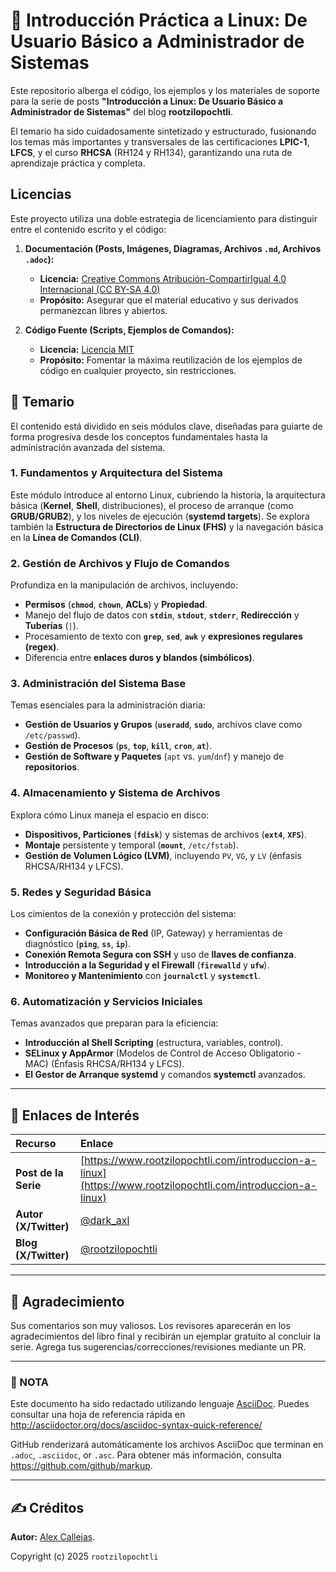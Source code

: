 # 🚀 Introducción Práctica a Linux: De Usuario Básico a Administrador de Sistemas

Este repositorio alberga el código, los ejemplos y los materiales de soporte para la serie de posts **"Introducción a Linux: De Usuario Básico a Administrador de Sistemas"** del blog **rootzilopochtli**.

El temario ha sido cuidadosamente sintetizado y estructurado, fusionando los temas más importantes y transversales de las certificaciones **LPIC-1**, **LFCS**, y el curso **RHCSA** (RH124 y RH134), garantizando una ruta de aprendizaje práctica y completa.

## Licencias

Este proyecto utiliza una doble estrategia de licenciamiento para distinguir entre el contenido escrito y el código:

1.  **Documentación (Posts, Imágenes, Diagramas, Archivos `.md`, Archivos `.adoc`):**
    * **Licencia:** [Creative Commons Atribución-CompartirIgual 4.0 Internacional (CC BY-SA 4.0)](https://creativecommons.org/licenses/by-sa/4.0/deed.es)
    * **Propósito:** Asegurar que el material educativo y sus derivados permanezcan libres y abiertos.

2.  **Código Fuente (Scripts, Ejemplos de Comandos):**
    * **Licencia:** [Licencia MIT](https://opensource.org/licenses/MIT)
    * **Propósito:** Fomentar la máxima reutilización de los ejemplos de código en cualquier proyecto, sin restricciones.

## 📖 Temario

El contenido está dividido en seis módulos clave, diseñadas para guiarte de forma progresiva desde los conceptos fundamentales hasta la administración avanzada del sistema.

### 1. Fundamentos y Arquitectura del Sistema
Este módulo introduce al entorno Linux, cubriendo la historia, la arquitectura básica (**Kernel**, **Shell**, distribuciones), el proceso de arranque (como **GRUB/GRUB2**), y los niveles de ejecución (**systemd targets**). Se explora también la **Estructura de Directorios de Linux (FHS)** y la navegación básica en la **Línea de Comandos (CLI)**.

### 2. Gestión de Archivos y Flujo de Comandos
Profundiza en la manipulación de archivos, incluyendo:
* **Permisos** (**`chmod`**, **`chown`**, **ACLs**) y **Propiedad**.
* Manejo del flujo de datos con **`stdin`**, **`stdout`**, **`stderr`**, **Redirección** y **Tuberías** (`|`).
* Procesamiento de texto con **`grep`**, **`sed`**, **`awk`** y **expresiones regulares (regex)**.
* Diferencia entre **enlaces duros y blandos (simbólicos)**.

### 3. Administración del Sistema Base
Temas esenciales para la administración diaria:
* **Gestión de Usuarios y Grupos** (**`useradd`**, **`sudo`**, archivos clave como `/etc/passwd`).
* **Gestión de Procesos** (**`ps`**, **`top`**, **`kill`**, **`cron`**, **`at`**).
* **Gestión de Software y Paquetes** (`apt` vs. `yum`/`dnf`) y manejo de **repositorios**.

### 4. Almacenamiento y Sistema de Archivos
Explora cómo Linux maneja el espacio en disco:
* **Dispositivos, Particiones** (**`fdisk`**) y sistemas de archivos (**`ext4`**, **`XFS`**).
* **Montaje** persistente y temporal (**`mount`**, `/etc/fstab`).
* **Gestión de Volumen Lógico (LVM)**, incluyendo `PV`, `VG`, y `LV` (énfasis RHCSA/RH134 y LFCS).

### 5. Redes y Seguridad Básica
Los cimientos de la conexión y protección del sistema:
* **Configuración Básica de Red** (IP, Gateway) y herramientas de diagnóstico (**`ping`**, **`ss`**, **`ip`**).
* **Conexión Remota Segura con SSH** y uso de **llaves de confianza**.
* **Introducción a la Seguridad y el Firewall** (**`firewalld`** y **`ufw`**).
* **Monitoreo y Mantenimiento** con **`journalctl`** y **`systemctl`**.

### 6. Automatización y Servicios Iniciales
Temas avanzados que preparan para la eficiencia:
* **Introducción al Shell Scripting** (estructura, variables, control).
* **SELinux y AppArmor** (Modelos de Control de Acceso Obligatorio - MAC) (Énfasis RHCSA/RH134 y LFCS).
* **El Gestor de Arranque systemd** y comandos **systemctl** avanzados.

---

## 🔗 Enlaces de Interés

| Recurso | Enlace |
| :--- | :--- |
| **Post de la Serie** | [https://www.rootzilopochtli.com/introduccion-a-linux](https://www.rootzilopochtli.com/introduccion-a-linux) |
| **Autor (X/Twitter)** | [@dark_axl](https://x.com/dark_axl) |
| **Blog (X/Twitter)** | [@rootzilopochtli](https://x.com/rootzilopochtli) |

---

## 🙏 Agradecimiento
Sus comentarios son muy valiosos. Los revisores aparecerán en los agradecimientos del libro final y recibirán un ejemplar gratuito al concluir la serie.
Agrega tus sugerencias/correcciones/revisiones mediante un PR.


---

### 📝 NOTA

Este documento ha sido redactado utilizando lenguaje [AsciiDoc](http://asciidoctor.org).
Puedes consultar una hoja de referencia rápida en http://asciidoctor.org/docs/asciidoc-syntax-quick-reference/

GitHub renderizará automáticamente los archivos AsciiDoc que terminan en `.adoc`, `.asciidoc`, or `.asc`.
Para obtener más información, consulta https://github.com/github/markup.

---

## ✍️ Créditos
**Autor:** [Alex Callejas](https://github.com/AlexCallejas).

Copyright (c) 2025 `rootzilopochtli`
